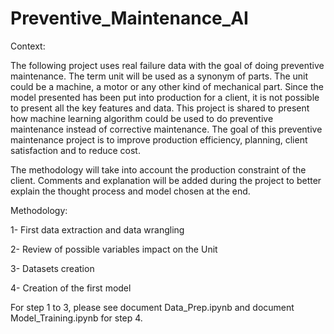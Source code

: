 # Preventive_Maintenance_AI

Context:

The following project uses real failure data with the goal of doing preventive maintenance. The term unit will be used as a synonym of parts. The unit could be a machine, a motor or any other kind of mechanical part. Since the model presented has been put into production for a client, it is not possible to present all the key features and data. This project is shared to present how machine learning algorithm could be used to do preventive maintenance instead of corrective maintenance. The goal of this preventive maintenance project is to improve production efficiency, planning, client satisfaction and to reduce cost.

The methodology will take into account the production constraint of the client. Comments and explanation will be added during the project to better explain the thought process and model chosen at the end.

Methodology:

1- First data extraction and data wrangling

2- Review of possible variables impact on the Unit

3- Datasets creation

4- Creation of the first model

For step 1 to 3, please see document Data_Prep.ipynb and document Model_Training.ipynb for step 4.

